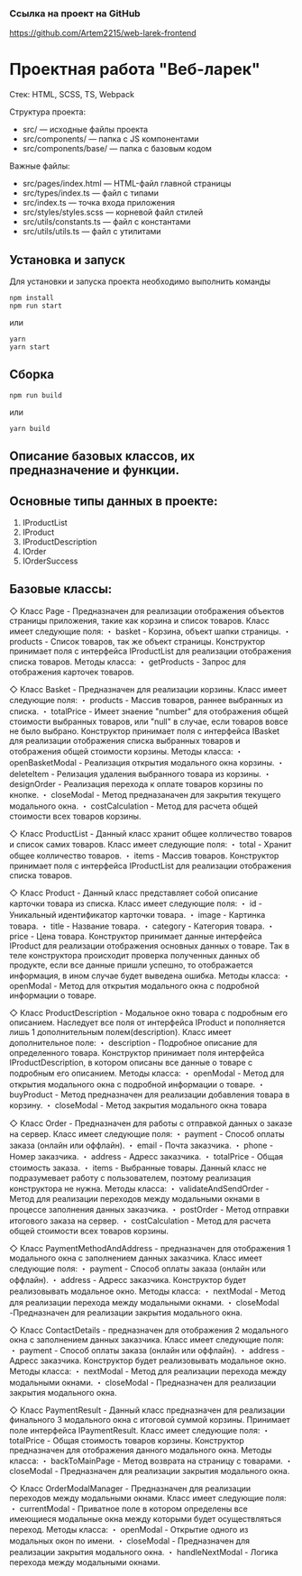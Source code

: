 ### Ссылка на проект на GitHub
https://github.com/Artem2215/web-larek-frontend

# Проектная работа "Веб-ларек"

Стек: HTML, SCSS, TS, Webpack

Структура проекта:
- src/ — исходные файлы проекта
- src/components/ — папка с JS компонентами
- src/components/base/ — папка с базовым кодом

Важные файлы:
- src/pages/index.html — HTML-файл главной страницы
- src/types/index.ts — файл с типами
- src/index.ts — точка входа приложения
- src/styles/styles.scss — корневой файл стилей
- src/utils/constants.ts — файл с константами
- src/utils/utils.ts — файл с утилитами

## Установка и запуск
Для установки и запуска проекта необходимо выполнить команды

```
npm install
npm run start
```

или

```
yarn
yarn start
```
## Сборка

```
npm run build
```

или

```
yarn build
```
## Описание базовых классов, их предназначение и функции.

## Основные типы данных в проекте:

  1. IProductList
  2. IProduct
  3. IProductDescription
  4. IOrder
  5. IOrderSuccess

## Базовые классы:

◇ Класс Page - Предназначен для реализации отображения объектов страницы приложения, такие как корзина и список товаров.
  Класс имеет следующие поля:
    ・ basket - Корзина, объект шапки страницы.
    ・ products - Список товаров, так же объект страницы.
  Конструктор принимает поля с интерфейса IProductList для реализации отображения списка товаров.
  Методы класса:
    ・ getProducts - Запрос для отображения карточек товаров.

◇ Класс Basket - Предназначен для реализации корзины.
  Класс имеет следующие поля:
    ・ products - Массив товаров, раннее выбранных из списка.
    ・ totalPrice - Имеет знаение "number" для отображения общей стоимости выбранных товаров, или "null" в случае, если товаров вовсе не было выбрано.
  Конструктор принимает поля с интерфейса IBasket для реализации отображения списка выбранных товаров и отображения общей стоимости корзины.
  Методы класса:
    ・ openBasketModal - Реализация открытия модального окна корзины.
    ・ deleteItem - Релизация удаления выбранного товара из корзины.
    ・ designOrder - Реализация перехода к оплате товаров корзины по кнопке.
    ・ closeModal - Метод предназаначен для закрытия текущего модального окна.
    ・ costCalculation - Метод для расчета общей стоимости всех товаров корзины.

◇ Класс ProductList - Данный класс хранит общее колличество товаров и список самих товаров.
  Класс имеет следующие поля:
    ・ total - Хранит общее колличество товаров.
    ・ items - Массив товаров.
  Конструктор принимает поля с интерфейса IProductList для реализации отображения списка товаров.

◇ Класс Product - Данный класс представляет собой описание карточки товара из списка.
  Класс имеет следующие поля:
    ・ id - Уникальный идентификатор карточки товара.
    ・ image - Картинка товара.
    ・ title - Название товара.
    ・ category - Категория товара.
    ・ price - Цена товара.
  Конструктор принимает данные интерфейса IProduct для реализации отображения основных данных о товаре. Так в теле конструктора происходит проверка полученных данных об продукте, если все данные пришли успешно, то отображается информация, в ином случае будет выведена ошибка.
  Методы класса:
    ・ openModal - Метод для открытия модального окна с подробной информации о товаре.

◇ Класс ProductDescription - Модальное окно товара с подробным его описанием. Наследует все поля от интерфейса IProduct и пополняется лишь 1 дополнительным полем(description).
  Класс имеет дополнительное поле:
    ・ description - Подробное описание для определенного товара.
  Конструктор принимает поля интерфейса IProductDescription, в котором описаны все данные о товаре с подробным его описанием.
  Методы класса:
    ・ openModal - Метод для открытия модального окна с подробной информации о товаре.
    ・ buyProduct - Метод предназначен для реализации добавления товара в корзину.
    ・ closeModal - Метод закрытия модального окна товара

◇ Класс Order - Предназначен для работы с отправкой данных о заказе на сервер.
  Класс имеет следующие поля:
    ・ payment - Способ оплаты заказа (онлайн или оффлайн).
    ・ email - Почта заказчика.
    ・ phone - Номер заказчика.
    ・ address - Адресс заказчика.
    ・ totalPrice - Общая стоимость заказа.
    ・ items - Выбранные товары.
  Данный класс не подразумевает работу с пользователем, поэтому реализация конструктора не нужна.
  Методы класса:
    ・ validateAndSendOrder - Метод для реализации переходов между модальными окнами в процессе заполнения данных заказчика.
    ・ postOrder - Метод отправки итогового заказа на сервер.
    ・ costCalculation - Метод для расчета общей стоимости всех товаров корзины.

◇ Класс PaymentMethodAndAddress - предназначен для отображения 1 модального окна с заполнением данных заказчика.
  Класс имеет следующие поля:
   ・ payment - Способ оплаты заказа (онлайн или оффлайн).
   ・ address - Адресс заказчика.
  Конструктор будет реализовывать модальное окно.
  Методы класса:
   ・ nextModal - Метод для реализации перехода между модальными окнами.
   ・ closeModal -Предназначен для реализации закрытия модального окна.

◇ Класс ContactDetails - предназначен для отображения 2 модального окна с заполнением данных заказчика.
  Класс имеет следующие поля:
   ・ payment - Способ оплаты заказа (онлайн или оффлайн).
   ・ address - Адресс заказчика.
  Конструктор будет реализовывать модальное окно. 
  Методы класса:
   ・ nextModal - Метод для реализации перехода между модальными окнами.
   ・ closeModal - Предназначен для реализации закрытия модального окна.

◇ Класс PaymentResult - Данный класс предназначен для реализации финального 3 модального окна с итоговой суммой корзины.  Принимает поле интерфейса IPaymentResult.
  Класс имеет следующие поля:
   ・ totalPrice - Общая стоимость товаров корзины.
  Конструктор предназначен для отображения данного модального окна.
  Методы класса:
   ・ backToMainPage - Метод возврата на страницу с товарами.
   ・ closeModal - Предназначен для реализации закрытия модального окна.

◇ Класс OrderModalManager - Предназначен для реализации переходов между модальными окнами.
  Класс имеет следующие поля:
   ・ currentModal - Приватное поле в котором определены все имеющиеся модальные окна между которыми будет осуществляться переход.
  Методы класса:
   ・ openModal - Открытие одного из модальных окон по имени.
   ・ closeModal - Предназначен для реализации закрытия модального окна.
   ・ handleNextModal - Логика перехода между модальными окнами.

    
